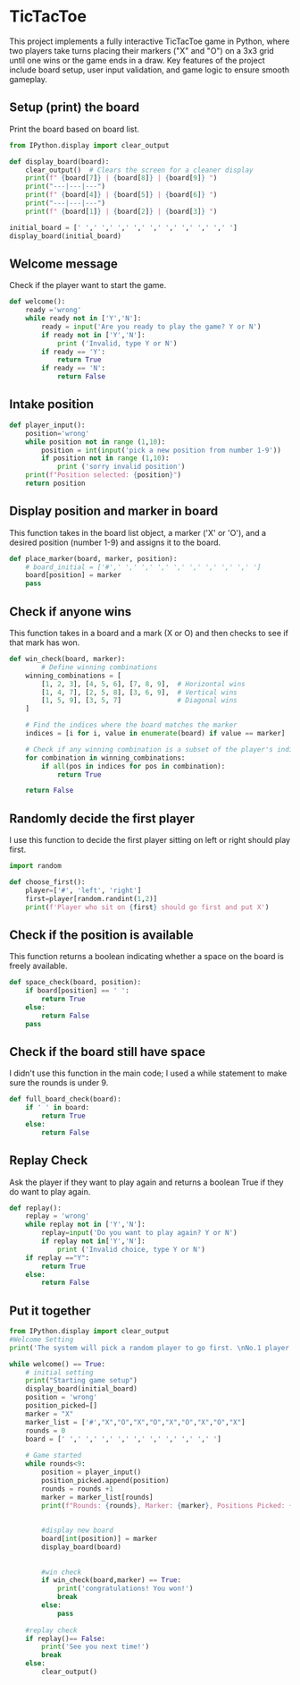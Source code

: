 # TicTacToe
This project implements a fully interactive TicTacToe game in Python, where two players take turns placing their markers ("X" and "O") on a 3x3 grid until one wins or the game ends in a draw. Key features of the project include board setup, user input validation, and game logic to ensure smooth gameplay.
## Setup (print) the board
Print the board based on board list.
```Python
from IPython.display import clear_output

def display_board(board):
    clear_output()  # Clears the screen for a cleaner display
    print(f" {board[7]} | {board[8]} | {board[9]} ")
    print("---|---|---")
    print(f" {board[4]} | {board[5]} | {board[6]} ")
    print("---|---|---")
    print(f" {board[1]} | {board[2]} | {board[3]} ")

initial_board = [' ',' ',' ',' ',' ',' ',' ',' ',' ',' ']
display_board(initial_board)
```
## Welcome message
Check if the player want to start the game.
```Python
def welcome():
    ready ='wrong'
    while ready not in ['Y','N']:
        ready = input('Are you ready to play the game? Y or N')
        if ready not in ['Y','N']:
            print ('Invalid, type Y or N')
        if ready == 'Y':
            return True
        if ready == 'N':
            return False
```
## Intake position
```Python
def player_input():
    position='wrong'
    while position not in range (1,10):
        position = int(input('pick a new position from number 1-9'))
        if position not in range (1,10):
            print ('sorry invalid position')
    print(f"Position selected: {position}")        
    return position
```
## Display position and marker in board
This function takes in the board list object, a marker ('X' or 'O'), and a desired position (number 1-9) and assigns it to the board.
```Python
def place_marker(board, marker, position):
    # board_initial = ['#',' ',' ',' ',' ',' ',' ',' ',' ',' ']
    board[position] = marker
    pass
```
## Check if anyone wins
This function takes in a board and a mark (X or O) and then checks to see if that mark has won.
```Python
def win_check(board, marker):
        # Define winning combinations
    winning_combinations = [
        [1, 2, 3], [4, 5, 6], [7, 8, 9],  # Horizontal wins
        [1, 4, 7], [2, 5, 8], [3, 6, 9],  # Vertical wins
        [1, 5, 9], [3, 5, 7]              # Diagonal wins
    ]

    # Find the indices where the board matches the marker
    indices = [i for i, value in enumerate(board) if value == marker]

    # Check if any winning combination is a subset of the player's indices
    for combination in winning_combinations:
        if all(pos in indices for pos in combination):
            return True

    return False
```
## Randomly decide the first player
I use this function to decide the first player sitting on left or right should play first.
```Python
import random

def choose_first():
    player=['#', 'left', 'right']
    first=player[random.randint(1,2)]
    print(f'Player who sit on {first} should go first and put X')
```
## Check if the position is available
This function returns a boolean indicating whether a space on the board is freely available.
```Python
def space_check(board, position):
    if board[position] == ' ':
        return True
    else:
        return False
    pass
```
## Check if the board still have space
I didn't use this function in the main code; I used a while statement to make sure the rounds is under 9.
```Python
def full_board_check(board):
    if ' ' in board:
        return True
    else:
        return False
```
## Replay Check
Ask the player if they want to play again and returns a boolean True if they do want to play again.
```Python
def replay():
    replay = 'wrong'
    while replay not in ['Y','N']:
        replay=input('Do you want to play again? Y or N')
        if replay not in['Y','N']:
            print ('Invalid choice, type Y or N')
    if replay =="Y":
        return True
    else:
        return False
```
## Put it together
```Python
from IPython.display import clear_output
#Welcome Setting
print('The system will pick a random player to go first. \nNo.1 player use X as marker and No.2 player use O')

while welcome() == True:
    # initial setting 
    print("Starting game setup")
    display_board(initial_board)
    position = 'wrong'
    position_picked=[]
    marker = "X"
    marker_list = ['#',"X","O","X","O","X","O","X","O","X"]
    rounds = 0
    board = [' ',' ',' ',' ',' ',' ',' ',' ',' ',' ']
    
    # Game started 
    while rounds<9:
        position = player_input()
        position_picked.append(position) 
        rounds = rounds +1
        marker = marker_list[rounds]
        print(f"Rounds: {rounds}, Marker: {marker}, Positions Picked: {position_picked}")
        
        
        #display new board
        board[int(position)] = marker
        display_board(board)
        
        
        #win check 
        if win_check(board,marker) == True:
            print('congratulations! You won!')
            break
        else:
            pass
    
    #replay check
    if replay()== False:
        print('See you next time!')
        break
    else:
        clear_output()
```










